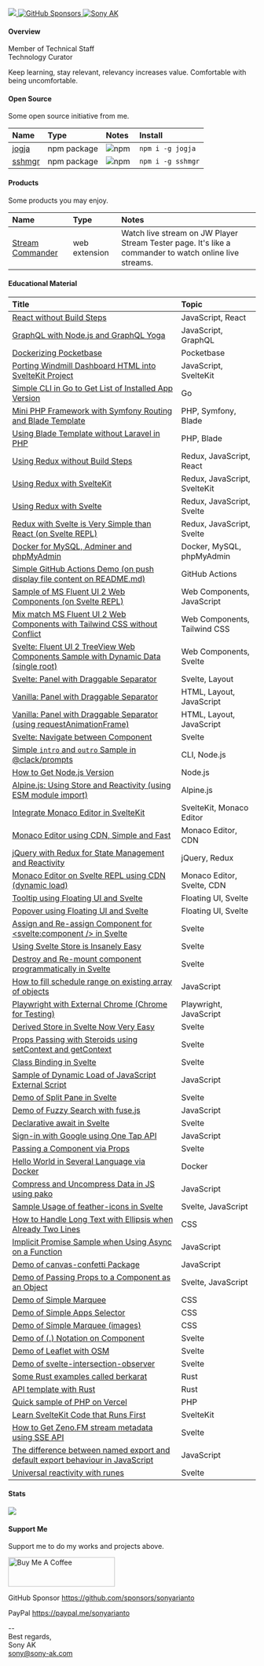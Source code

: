 <a href="https://github.com/sonyarianto" target="_blank">
  <img src="https://komarev.com/ghpvc/?username=sonyarianto&color=blueviolet&style=flat">
</a><a href="https://github.com/sponsors/sonyarianto" target="_blank">
  <img alt="GitHub Sponsors" src="https://img.shields.io/github/sponsors/sonyarianto">
</a><a href="https://youtube.com/@sonyarianto?sub_confirmation=1" target="_blank">
  <img alt="Sony AK" src="https://img.shields.io/youtube/channel/views/UCtDyeEcsgNAWPCanVhbDatg?style=social&label=YouTube">
</a>

#### Overview

Member of Technical Staff<br/>Technology Curator

Keep learning, stay relevant, relevancy increases value. Comfortable with being uncomfortable.

#### Open Source

Some open source initiative from me.

|Name|Type|Notes|Install|
|:-|:-|:-|:-|
|<a href="https://npmjs.com/package/jogja" target="_blank">jogja</a>|npm package|<a href="https://npmjs.com/package/jogja" target="_blank"><img align="left" alt="npm" src="https://img.shields.io/npm/dt/jogja" alt=""/></a>|`npm i -g jogja`|
|<a href="https://npmjs.com/package/sshmgr" target="_blank">sshmgr</a>|npm package|<a href="https://npmjs.com/package/sshmgr" target="_blank"><img align="left" alt="npm" src="https://img.shields.io/npm/dt/sshmgr" alt=""/></a>|`npm i -g sshmgr`|

#### Products

Some products you may enjoy.

|Name|Type|Notes|
|:-|:-|:-|
|<a href="https://chromewebstore.google.com/detail/stream-commander/lkfcnjmgmphlbakoinjidjhcenokblbo" target="_blank">Stream Commander</a>|web extension|Watch live stream on JW Player Stream Tester page. It's like a commander to watch online live streams.|

#### Educational Material

|Title|Topic|
|:-|:-|
|<a href="https://github.com/sonyarianto/react-without-buildsteps" target="_blank">React without Build Steps</a>|JavaScript, React|
|<a href="https://github.com/sonyarianto/graphql-nodejs-concept" target="_blank">GraphQL with Node.js and GraphQL Yoga</a>|JavaScript, GraphQL|
|<a href="https://github.com/sonyarianto/pocketbase-docker" target="_blank">Dockerizing Pocketbase</a>|Pocketbase|
|<a href="https://github.com/sonyarianto/airmill-dashboard" target="_blank">Porting Windmill Dashboard HTML into SvelteKit Project</a>|JavaScript, SvelteKit|
|<a href="https://github.com/sonyarianto/hcli" target="_blank">Simple CLI in Go to Get List of Installed App Version</a>|Go|
|<a href="https://github.com/sonyarianto/mini-php-framework" target="_blank">Mini PHP Framework with Symfony Routing and Blade Template</a>|PHP, Symfony, Blade|
|<a href="https://github.com/sonyarianto/php-using-blade-without-laravel" target="_blank">Using Blade Template without Laravel in PHP</a>|PHP, Blade|
|<a href="https://github.com/sonyarianto/redux-without-buildsteps" target="_blank">Using Redux without Build Steps</a>|Redux, JavaScript, React|
|<a href="https://github.com/sonyarianto/redux-with-sveltekit" target="_blank">Using Redux with SvelteKit</a>|Redux, JavaScript, SvelteKit|
|<a href="https://github.com/sonyarianto/redux-with-svelte" target="_blank">Using Redux with Svelte</a>|Redux, JavaScript, Svelte|
|<a href="https://svelte.dev/repl/778d2aab2e1e462d9da6f7cc3c7b62bb" target="_blank">Redux with Svelte is Very Simple than React (on Svelte REPL)</a>|Redux, JavaScript, Svelte|
|<a href="https://github.com/sonyarianto/docker-mysql-adminer-phpmyadmin" target="_blank">Docker for MySQL, Adminer and phpMyAdmin</a>|Docker, MySQL, phpMyAdmin|
|<a href="https://github.com/sonyarianto/github-actions-push-and-display-it-on-readme" target="_blank">Simple GitHub Actions Demo (on push display file content on README.md)</a>|GitHub Actions|
|<a href="https://svelte.dev/repl/a083e41efafc4a41a7002398f9ed8f2a" target="_blank">Sample of MS Fluent UI 2 Web Components (on Svelte REPL)</a>|Web Components, JavaScript|
|<a href="https://github.com/sonyarianto/fluent-ui-mix-match-with-tailwind-css" target="_blank">Mix match MS Fluent UI 2 Web Components with Tailwind CSS without Conflict</a>|Web Components, Tailwind CSS|
|<a href="https://svelte.dev/repl/317e16c270b84d2dba580f8a19445c92" target="_blank">Svelte: Fluent UI 2 TreeView Web Components Sample with Dynamic Data (single root)</a>|Web Components, Svelte|
|<a href="https://svelte.dev/repl/385110a54cc34e5ba86cad2eeb18f7b8" target="_blank">Svelte: Panel with Draggable Separator</a>|Svelte, Layout|
|<a href="https://stackblitz.com/edit/panel-with-draggable-separator" target="_blank">Vanilla: Panel with Draggable Separator</a>|HTML, Layout, JavaScript|
|<a href="https://stackblitz.com/edit/vanilla-draggable-with-requestanimationframe" target="_blank">Vanilla: Panel with Draggable Separator (using requestAnimationFrame)</a>|HTML, Layout, JavaScript|
|<a href="https://stackblitz.com/edit/svelte-navigate-between-component" target="_blank">Svelte: Navigate between Component</a>|Svelte|
|<a href="https://stackblitz.com/edit/clack-prompts-sample-intro-and-outro" target="_blank">Simple `intro` and `outro` Sample in @clack/prompts</a>|CLI, Node.js|
|<a href="https://stackblitz.com/edit/node-get-version" target="_blank">How to Get Node.js Version</a>|Node.js|
|<a href="https://github.com/sonyarianto/alpinejs-using-module" target="_blank">Alpine.js: Using Store and Reactivity (using ESM module import)</a>|Alpine.js|
|<a href="https://github.com/sonyarianto/sveltekit-monaco-editor" target="_blank">Integrate Monaco Editor in SvelteKit</a>|SvelteKit, Monaco Editor|
|<a href="https://github.com/sonyarianto/monaco-editor-cdn" target="_blank">Monaco Editor using CDN, Simple and Fast</a>|Monaco Editor, CDN|
|<a href="https://github.com/sonyarianto/jquery-redux-reactivity-state-management" target="_blank">jQuery with Redux for State Management and Reactivity</a>|jQuery, Redux|
|<a href="https://svelte.dev/repl/b714245b69694ae0891a934b2cdfe028" target="_blank">Monaco Editor on Svelte REPL using CDN (dynamic load)</a>|Monaco Editor, Svelte, CDN|
|<a href="https://svelte.dev/repl/1ae0d9a068034a1c8324e2e9ea7346ef" target="_blank">Tooltip using Floating UI and Svelte</a>|Floating UI, Svelte|
|<a href="https://svelte.dev/repl/daccadc2ef2544e3b95f5bf6215716c6" target="_blank">Popover using Floating UI and Svelte</a>|Floating UI, Svelte|
|<a href="https://svelte.dev/repl/c5262348f5d64492aa0b19ac48bf88f1" target="_blank">Assign and Re-assign Component for <svelte:component /> in Svelte</a>|Svelte|
|<a href="https://svelte.dev/repl/0e8f57ece3094642ad2c84ca4f2420be" target="_blank">Using Svelte Store is Insanely Easy</a>|Svelte|
|<a href="https://svelte.dev/repl/09e8928d1de545a58dcb89f2073898ef" target="_blank">Destroy and Re-mount component programmatically in Svelte</a>|Svelte|
|<a href="https://svelte.dev/repl/f9dffdd0044c49faa80d2295a4b8fd55" target="_blank">How to fill schedule range on existing array of objects</a>|JavaScript|
|<a href="https://github.com/sonyarianto/playwright-using-external-chrome" target="_blank">Playwright with External Chrome (Chrome for Testing)|Playwright, JavaScript|
|<a href="https://svelte.dev/repl/1fbbcb7428334cd98fbb783300d4a16f" target="_blank">Derived Store in Svelte Now Very Easy</a>|Svelte|
|<a href="https://svelte.dev/repl/613aa6f30ad34fb7a973105a6b759d17" target="_blank">Props Passing with Steroids using setContext and getContext</a>|Svelte|
|<a href="https://svelte.dev/repl/7af5ee5f0079468e869c0c7f8d2ea91c" target="_blank">Class Binding in Svelte</a>|Svelte|
|<a href="https://svelte.dev/repl/80fd626c6b2243bd972a78026f27e27f" target="_blank">Sample of Dynamic Load of JavaScript External Script</a>|JavaScript|
|<a href="https://svelte.dev/repl/28a3f27aa18b414ea90b2fc251fabdcf" target="_blank">Demo of Split Pane in Svelte</a>|Svelte|
|<a href="https://svelte.dev/repl/d208d02e9e6045e6bba043eec8747f22" target="_blank">Demo of Fuzzy Search with fuse.js</a>|JavaScript|
|<a href="https://svelte.dev/repl/46a4a6160c014552b88cfa25acaa2c10" target="_blank">Declarative await in Svelte</a>|Svelte|
|<a href="https://github.com/sonyarianto/vanilla-sign-in-with-google-one-tap-demo" target="_blank">Sign-in with Google using One Tap API</a>|JavaScript|
|<a href="https://svelte.dev/repl/4c060f5b7bea4a27a87ec168f67e1184" target="_blank">Passing a Component via Props</a>|Svelte|
|<a href="https://github.com/sonyarianto/hello-world" target="_blank">Hello World in Several Language via Docker</a>|Docker|
|<a href="https://svelte.dev/repl/407c56625ec44f97b128ef81576a8c1a" target="_blank">Compress and Uncompress Data in JS using pako</a>|JavaScript|
|<a href="https://svelte.dev/repl/507c0b74e0764ac59b40094496eab69f" target="_blank">Sample Usage of feather-icons in Svelte</a>|Svelte, JavaScript|
|<a href="https://svelte.dev/repl/2c6351424e1c40749b228c0481284fb2" target="_blank">How to Handle Long Text with Ellipsis when Already Two Lines</a>|CSS|
|<a href="https://svelte.dev/repl/5cea11c6684648f3908fe3a34387acf2" target="_blank">Implicit Promise Sample when Using Async on a Function</a>|JavaScript|
|<a href="https://svelte.dev/repl/96347ad8075647da8d168f4f64de503c" target="_blank">Demo of canvas-confetti Package</a>|JavaScript|
|<a href="https://svelte.dev/repl/1ea764b4b16b42179d38d6cb2f686f44" target="_blank">Demo of Passing Props to a Component as an Object</a>|Svelte, JavaScript|
|<a href="https://play.tailwindcss.com/hM8GQd1imV?layout=horizontal" target="_blank">Demo of Simple Marquee</a>|CSS|
|<a href="https://play.tailwindcss.com/ZwMlFj9Lf8" target="_blank">Demo of Simple Apps Selector</a>|CSS|
|<a href="https://play.tailwindcss.com/pzRpwJn3PJ" target="_blank">Demo of Simple Marquee (images)</a>|CSS|
|<a href="https://svelte.dev/repl/7eb4b9caff124e63a40586f3b157a190" target="_blank">Demo of (.) Notation on Component</a>|Svelte|
|<a href="https://svelte.dev/repl/315e6a36603445a084ec6e583f4365b5" target="_blank">Demo of Leaflet with OSM</a>|Svelte|
|<a href="https://svelte.dev/repl/334bfc098bef435387382ecde7371b13" target="_blank">Demo of svelte-intersection-observer</a>|Svelte|
|<a href="https://github.com/sonyarianto/berkarat" target="_blank">Some Rust examples called berkarat</a>|Rust|
|<a href="https://github.com/sonyarianto/karatan" target="_blank">API template with Rust</a>|Rust|
|<a href="https://github.com/sonyarianto/php-on-vercel" target="_blank">Quick sample of PHP on Vercel</a>|PHP|
|<a href="https://github.com/sonyarianto/sveltekit-inspect-parts" target="_blank">Learn SvelteKit Code that Runs First</a>|SvelteKit|
|<a href="https://svelte.dev/repl/deaf67a6397141759676d0b458a6d76c" target="_blank">How to Get Zeno.FM stream metadata using SSE API</a>|Svelte|
|<a href="https://svelte.dev/playground/b7be063d1e974865b599f406d1c0a9e0" target="_blank">The difference between named export and default export behaviour in JavaScript</a>|JavaScript|
|<a href="https://svelte.dev/playground/b1bf7c255f11448faacd4443e6569027" target="_blank">Universal reactivity with runes</a>|Svelte|

#### Stats
![](https://github-readme-stats-ten-gilt.vercel.app/api?username=sonyarianto&show_icons=true&count_private=true&theme=)

#### Support Me

Support me to do my works and projects above.

<a href="https://www.buymeacoffee.com/sonyarianto" target="_blank"><img src="https://cdn.buymeacoffee.com/buttons/v2/default-yellow.png" alt="Buy Me A Coffee" style="height: 60px !important;width: 217px !important;" ></a>

GitHub Sponsor https://github.com/sponsors/sonyarianto

PayPal https://paypal.me/sonyarianto

--<br>
Best regards,<br>
Sony AK<br>
sony@sony-ak.com
